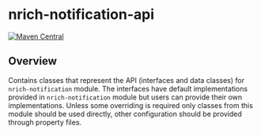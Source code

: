 # nrich-notification-api

[![Maven Central](https://maven-badges.herokuapp.com/maven-central/net.croz.nrich/nrich-notification-api/badge.svg?color=blue)](https://maven-badges.herokuapp.com/maven-central/net.croz.nrich/nrich-notification-api)

## Overview

Contains classes that represent the API (interfaces and data classes) for `nrich-notification` module. The interfaces have default implementations provided in `nrich-notification` module but users
can provide their own implementations. Unless some overriding is required only classes from this module should be used directly, other configuration should be provided through property files.

